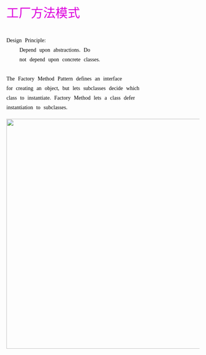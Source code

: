 <font color="#dd00dd" size=6>工厂方法模式</font><br />

<font style="color: black; font-family: 微软雅黑; white-space: pre-wrap; line-height: 25px; word-spacing: 5px; word-break: normal">
Design Principle:
    Depend upon abstractions. Do
    not depend upon concrete classes.
</font>

<font style="color: black; font-family: 微软雅黑; white-space: pre-wrap; line-height: 25px; word-spacing: 5px; word-break: normal">
The Factory Method Pattern defines an interface
for creating an object, but lets subclasses decide which
class to instantiate. Factory Method lets a class defer
instantiation to subclasses.
</font>

<br />
<image src="static/cs/design-pattern/img/4.png" style="width:600px" />
